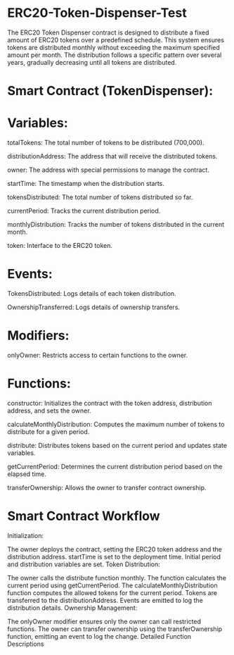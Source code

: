 # ERC20-Token-Dispenser-Test
The ERC20 Token Dispenser contract is designed to distribute a fixed amount of ERC20 tokens over a predefined schedule. This system ensures tokens are distributed monthly without exceeding the maximum specified amount per month. The distribution follows a specific pattern over several years, gradually decreasing until all tokens are distributed.
# Smart Contract (TokenDispenser):
# Variables:

totalTokens: The total number of tokens to be distributed (700,000).

distributionAddress: The address that will receive the distributed tokens.

owner: The address with special permissions to manage the contract.

startTime: The timestamp when the distribution starts.

tokensDistributed: The total number of tokens distributed so far.

currentPeriod: Tracks the current distribution period.

monthlyDistribution: Tracks the number of tokens distributed in the current month.

token: Interface to the ERC20 token.

# Events:

TokensDistributed: Logs details of each token distribution.

OwnershipTransferred: Logs details of ownership transfers.

# Modifiers:

onlyOwner: Restricts access to certain functions to the owner.

# Functions:

constructor: Initializes the contract with the token address, distribution address, and sets the owner.

calculateMonthlyDistribution: Computes the maximum number of tokens to distribute for a given period.

distribute: Distributes tokens based on the current period and updates state variables.

getCurrentPeriod: Determines the current distribution period based on the elapsed time.

transferOwnership: Allows the owner to transfer contract ownership.

# Smart Contract Workflow
Initialization:

The owner deploys the contract, setting the ERC20 token address and the distribution address.
startTime is set to the deployment time.
Initial period and distribution variables are set.
Token Distribution:

The owner calls the distribute function monthly.
The function calculates the current period using getCurrentPeriod.
The calculateMonthlyDistribution function computes the allowed tokens for the current period.
Tokens are transferred to the distributionAddress.
Events are emitted to log the distribution details.
Ownership Management:

The onlyOwner modifier ensures only the owner can call restricted functions.
The owner can transfer ownership using the transferOwnership function, emitting an event to log the change.
Detailed Function Descriptions